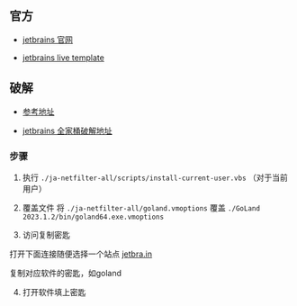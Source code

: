 
## 官方
- [jetbrains 官网](https://www.jetbrains.com/)

- [jetbrains live template](https://www.jetbrains.com/help/go/template-variables.html#predefined_functions)

## 破解
- [参考地址](https://developer.aliyun.com/article/983724)

- [jetbrains 全家桶破解地址](https://github.com/libin9iOak/ja-netfilter-all
  )



### 步骤


1. 执行
   `./ja-netfilter-all/scripts/install-current-user.vbs`
   （对于当前用户）

2. 覆盖文件
   将
   `./ja-netfilter-all/goland.vmoptions`
   覆盖
   `./GoLand 2023.1.2/bin/goland64.exe.vmoptions`

3. 访问复制密匙

打开下面连接随便选择一个站点
[jetbra.in](https://jetbra.in/5d84466e31722979266057664941a71893322460)

复制对应软件的密匙，如goland


4. 打开软件填上密匙
